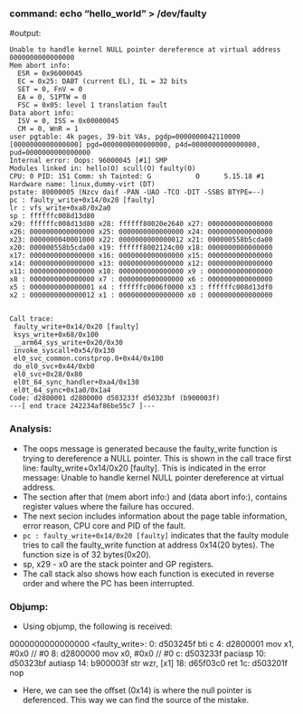 ### command: echo “hello_world” > /dev/faulty 
#output:

```
Unable to handle kernel NULL pointer dereference at virtual address 0000000000000000
Mem abort info:
  ESR = 0x96000045
  EC = 0x25: DABT (current EL), IL = 32 bits
  SET = 0, FnV = 0
  EA = 0, S1PTW = 0
  FSC = 0x05: level 1 translation fault
Data abort info:
  ISV = 0, ISS = 0x00000045
  CM = 0, WnR = 1
user pgtable: 4k pages, 39-bit VAs, pgdp=0000000042110000
[0000000000000000] pgd=0000000000000000, p4d=0000000000000000, pud=0000000000000000
Internal error: Oops: 96000045 [#1] SMP
Modules linked in: hello(O) scull(O) faulty(O)
CPU: 0 PID: 151 Comm: sh Tainted: G           O      5.15.18 #1
Hardware name: linux,dummy-virt (DT)
pstate: 80000005 (Nzcv daif -PAN -UAO -TCO -DIT -SSBS BTYPE=--)
pc : faulty_write+0x14/0x20 [faulty]
lr : vfs_write+0xa8/0x2a0
sp : ffffffc008d13d80
x29: ffffffc008d13d80 x28: ffffff80020e2640 x27: 0000000000000000
x26: 0000000000000000 x25: 0000000000000000 x24: 0000000000000000
x23: 0000000040001000 x22: 0000000000000012 x21: 000000558b5cda00
x20: 000000558b5cda00 x19: ffffff8002124c00 x18: 0000000000000000
x17: 0000000000000000 x16: 0000000000000000 x15: 0000000000000000
x14: 0000000000000000 x13: 0000000000000000 x12: 0000000000000000
x11: 0000000000000000 x10: 0000000000000000 x9 : 0000000000000000
x8 : 0000000000000000 x7 : 0000000000000000 x6 : 0000000000000000
x5 : 0000000000000001 x4 : ffffffc0006f0000 x3 : ffffffc008d13df0
x2 : 0000000000000012 x1 : 0000000000000000 x0 : 0000000000000000


Call trace:
 faulty_write+0x14/0x20 [faulty]
 ksys_write+0x68/0x100
 __arm64_sys_write+0x20/0x30
 invoke_syscall+0x54/0x130
 el0_svc_common.constprop.0+0x44/0x100
 do_el0_svc+0x44/0xb0
 el0_svc+0x28/0x80
 el0t_64_sync_handler+0xa4/0x130
 el0t_64_sync+0x1a0/0x1a4
Code: d2800001 d2800000 d503233f d50323bf (b900003f) 
---[ end trace 242234af86be55c7 ]---
```

### Analysis:
- The oops message is generated because the faulty_write function is trying to dereference a NULL pointer. This is shown in the call trace first line: faulty_write+0x14/0x20 [faulty]. This is indicated in the error message: Unable to handle kernel NULL pointer dereference at virtual address.
- The section after that (mem abort info:) and (data abort info:), contains register values where the failure has occured.
- The next secion includes information about the page table information, error reason, CPU core and PID of the fault. 
- ```pc : faulty_write+0x14/0x20 [faulty]``` indicates that the faulty module tries to call the faulty_write function at address 0x14(20 bytes). The function size is of 32 bytes(0x20).
- sp, x29 - x0 are the stack pointer and GP registers.
- The call stack also shows how each function is executed in reverse order and where the PC has been interrupted. 

### Objump:
- Using objump, the following is received:

0000000000000000 <faulty_write>:
  0:   d503245f        bti     c
  4:   d2800001        mov     x1, #0x0                        // #0
  8:   d2800000        mov     x0, #0x0                        // #0
  c:   d503233f        paciasp
10:   d50323bf        autiasp
14:   b900003f        str     wzr, [x1]
18:   d65f03c0        ret
1c:   d503201f        nop

- Here, we can see the offset (0x14) is where the null pointer is deferenced. This way we can find the source of the mistake. 

